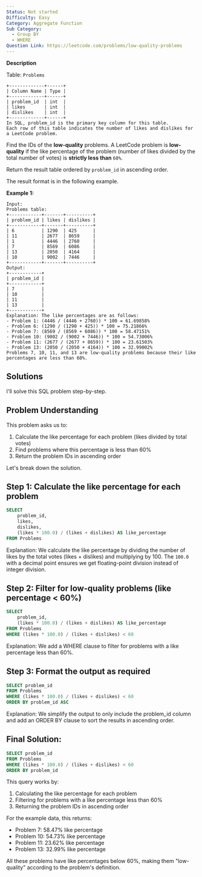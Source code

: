 ```yaml
---
Status: Not started
Difficulty: Easy
Category: Aggregate Function
Sub Category:
  - Group BY
  - WHERE
Question Link: https://leetcode.com/problems/low-quality-problems
---
```

**Description**

Table: `Problems`

```Plain
+-------------+------+
| Column Name | Type |
+-------------+------+
| problem_id  | int  |
| likes       | int  |
| dislikes    | int  |
+-------------+------+
In SQL, problem_id is the primary key column for this table.
Each row of this table indicates the number of likes and dislikes for a LeetCode problem.
```

Find the IDs of the **low-quality** problems. A LeetCode problem is **low-quality** if the like percentage of the problem (number of likes divided by the total number of votes) is **strictly less than** `60%`.

Return the result table ordered by `problem_id` in ascending order.

The result format is in the following example.

**Example 1:**

```Plain
Input:
Problems table:
+------------+-------+----------+
| problem_id | likes | dislikes |
+------------+-------+----------+
| 6          | 1290  | 425      |
| 11         | 2677  | 8659     |
| 1          | 4446  | 2760     |
| 7          | 8569  | 6086     |
| 13         | 2050  | 4164     |
| 10         | 9002  | 7446     |
+------------+-------+----------+
Output:
+------------+
| problem_id |
+------------+
| 7          |
| 10         |
| 11         |
| 13         |
+------------+
Explanation: The like percentages are as follows:
- Problem 1: (4446 / (4446 + 2760)) * 100 = 61.69858%
- Problem 6: (1290 / (1290 + 425)) * 100 = 75.21866%
- Problem 7: (8569 / (8569 + 6086)) * 100 = 58.47151%
- Problem 10: (9002 / (9002 + 7446)) * 100 = 54.73006%
- Problem 11: (2677 / (2677 + 8659)) * 100 = 23.61503%
- Problem 13: (2050 / (2050 + 4164)) * 100 = 32.99002%
Problems 7, 10, 11, and 13 are low-quality problems because their like percentages are less than 60%.
```

## Solutions

I'll solve this SQL problem step-by-step.

## Problem Understanding

This problem asks us to:

1. Calculate the like percentage for each problem (likes divided by total votes)
2. Find problems where this percentage is less than 60%
3. Return the problem IDs in ascending order

Let's break down the solution.

## Step 1: Calculate the like percentage for each problem

```SQL
SELECT
    problem_id,
    likes,
    dislikes,
    (likes * 100.0) / (likes + dislikes) AS like_percentage
FROM Problems
```

Explanation: We calculate the like percentage by dividing the number of likes by the total votes (likes + dislikes) and multiplying by 100. The `100.0` with a decimal point ensures we get floating-point division instead of integer division.

## Step 2: Filter for low-quality problems (like percentage < 60%)

```SQL
SELECT
    problem_id,
    (likes * 100.0) / (likes + dislikes) AS like_percentage
FROM Problems
WHERE (likes * 100.0) / (likes + dislikes) < 60
```

Explanation: We add a WHERE clause to filter for problems with a like percentage less than 60%.

## Step 3: Format the output as required

```SQL
SELECT problem_id
FROM Problems
WHERE (likes * 100.0) / (likes + dislikes) < 60
ORDER BY problem_id ASC
```

Explanation: We simplify the output to only include the problem_id column and add an ORDER BY clause to sort the results in ascending order.

## Final Solution:

```SQL
SELECT problem_id
FROM Problems
WHERE (likes * 100.0) / (likes + dislikes) < 60
ORDER BY problem_id
```

This query works by:

1. Calculating the like percentage for each problem
2. Filtering for problems with a like percentage less than 60%
3. Returning the problem IDs in ascending order

For the example data, this returns:

- Problem 7: 58.47% like percentage
- Problem 10: 54.73% like percentage
- Problem 11: 23.62% like percentage
- Problem 13: 32.99% like percentage

All these problems have like percentages below 60%, making them "low-quality" according to the problem's definition.